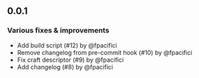 ## 0.0.1

### Various fixes & improvements

- Add build script (#12) by @fpacifici
- Remove changelog from pre-commit hook (#10) by @fpacifici
- Fix craft descriptor (#9) by @fpacifici
- Add changelog (#8) by @fpacifici

